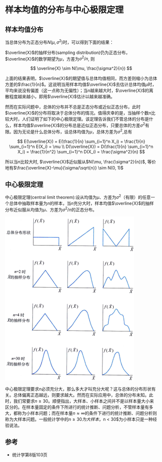 # 样本均值的分布与中心极限定理

## 样本均值分布
当总体分布为正态分布$N(\mu, \sigma^2)$时，可以得到下面的结果：

$\overline{X}$的抽样分布(sampling distribution)仍为正态分布，$\overline{X}$的数学期望为$\mu$，方差为$\sigma^2/n$, 则

$$
\overline{X} \sim N(\mu, \frac{\sigma^2}{n})
$$

上面的结果表明，$\overline{X}$的期望值与总体均值相同，而方差则缩小为总体方差的$\frac{1}{n}$。这说明当用样本均值$\overline{X}$去估计总体均值$\mu$时，平均来说没有偏差（这一点称为无偏性）；当$n$越来越大时，$\overline{X}$的离散程度越来越小，即用$\overline{X}$估计以越来越准确。

然而在实际问题中，总体的分布并不总是正态分布或近似正态分布，此时$\overline{X}$的分布将取决于总体分布的情况。值得庆幸的是，当抽样个数$n$比较大时，人们证明了如下的中心极限定理。该定理告诉我们不管总体的分布是什么，样本均值$\overline{X}$的分布总是近似正态分布，只要总体的方差$\sigma^2$有限。因为无论是什么总体分布，设总体均值为$\mu$，总体方差为$\sigma^2$,总有

$$
E(\overline{X}) = E(\frac{1}{n} \sum_{i=1}^n X_i) = \frac{1}{n} \sum_{i=1}^n E(X_i) = \mu \\
D(\overline{X}) = D(\frac{1}{n} \sum_{i=1}^n X_i) = \frac{1}{n^2} \sum_{i=1}^n D(X_i) = \frac{\sigma^2}{n}
$$

所以当$n$比较大时, $\overline{X}$近似服从$N(\mu, \frac{\sigma^2}{n})$, 等价地有$\frac{\overline{X}-\mu}{\sigma/\sqrt{n}} \sim N(0, 1)$



## 中心极限定理

中心极限定理(central limit theorem):设从均值为$\mu$、方差为$\sigma^2$（有限）的任意一个总体中抽取样本量为$n$的样本，当$n$充分大时，样本均值$\overline{X}$的抽样分布近似服从均值为$\mu$、方差为$\sigma^2/n$的正态分布。


![](./3样本均值的分布与中心极限定理/1.png)



中心极限定理要求$n$必须充分大，那么多大才叫充分大呢？这与总体的分布形状有关。总体偏离正态越远，则要求越大。然而在实际应用中，总体的分布未知。此时，我们常要求$n \geq 30$。顺便指出，大样本、小样本之间并不是以样本量大小来区分的。在样本量固定的条件下所进行的统计推断、问题分析，不管样本量有多大，都称为小样本问题；而在样本量$n \approx \infty$的条件下进行的统计推断、问题分析则称为大样本问题。一般统计学中的$n \geq 30为大样本，$n < 30$为小样本只是一种经验说法。

## 参考
- 统计学第8版103页